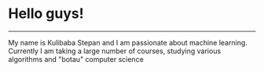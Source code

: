 # Hello guys!
---
My name is Kulibaba Stepan and I am passionate about machine learning. Currently I am taking a large number of courses, studying various algorithms and "botau" computer science
